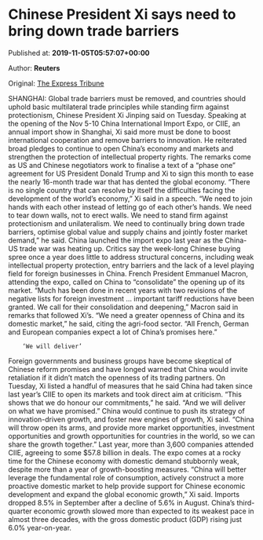 
# Chinese President Xi says need to bring down trade barriers

Published at: **2019-11-05T05:57:07+00:00**

Author: **Reuters**

Original: [The Express Tribune](https://tribune.com.pk/story/2093817/3-chinese-president-xi-says-need-bring-trade-barriers/)

SHANGHAI: Global trade barriers must be removed, and countries should uphold basic multilateral trade principles while standing firm against protectionism, Chinese President Xi Jinping said on Tuesday.
Speaking at the opening of the Nov 5-10 China International Import Expo, or CIIE, an annual import show in Shanghai, Xi said more must be done to boost international cooperation and remove barriers to innovation.
He reiterated broad pledges to continue to open China’s economy and markets and strengthen the protection of intellectual property rights.
The remarks come as US and Chinese negotiators work to finalise a text of a “phase one” agreement for US President Donald Trump and Xi to sign this month to ease the nearly 16-month trade war that has dented the global economy.
“There is no single country that can resolve by itself the difficulties facing the development of the world’s economy,” Xi said in a speech.
“We need to join hands with each other instead of letting go of each other’s hands. We need to tear down walls, not to erect walls. We need to stand firm against protectionism and unilateralism. We need to continually bring down trade barriers, optimise global value and supply chains and jointly foster market demand,” he said.
China launched the import expo last year as the China-US trade war was heating up.
Critics say the week-long Chinese buying spree once a year does little to address structural concerns, including weak intellectual property protection, entry barriers and the lack of a level playing field for foreign businesses in China.
French President Emmanuel Macron, attending the expo, called on China to “consolidate” the opening up of its market.
“Much has been done in recent years with two revisions of the negative lists for foreign investment … important tariff reductions have been granted. We call for their consolidation and deepening,” Macron said in remarks that followed Xi’s.
“We need a greater openness of China and its domestic market,” he said, citing the agri-food sector.
“All French, German and European companies expect a lot of China’s promises here.”

        ‘We will deliver’
      
Foreign governments and business groups have become skeptical of Chinese reform promises and have longed warned that China would invite retaliation if it didn’t match the openness of its trading partners.
On Tuesday, Xi listed a handful of measures that he said China had taken since last year’s CIIE to open its markets and took direct aim at criticism.
“This shows that we do honour our commitments,” he said. “And we will deliver on what we have promised.”
China would continue to push its strategy of innovation-driven growth, and foster new engines of growth, Xi said.
“China will throw open its arms, and provide more market opportunities, investment opportunities and growth opportunities for countries in the world, so we can share the growth together.”
Last year, more than 3,600 companies attended CIIE, agreeing to some $57.8 billion in deals.
The expo comes at a rocky time for the Chinese economy with domestic demand stubbornly weak, despite more than a year of growth-boosting measures.
“China will better leverage the fundamental role of consumption, actively construct a more proactive domestic market to help provide support for Chinese economic development and expand the global economic growth,” Xi said.
Imports dropped 8.5% in September after a decline of 5.6% in August.
China’s third-quarter economic growth slowed more than expected to its weakest pace in almost three decades, with the gross domestic product (GDP) rising just 6.0% year-on-year.
 
 
 
